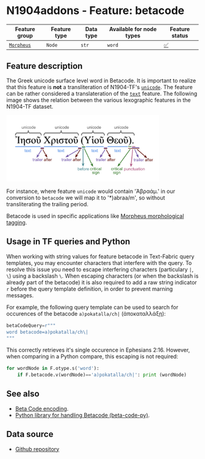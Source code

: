 # N1904addons - Feature: betacode

Feature group |Feature type | Data type | Available for node types | Feature status
---  | --- | --- | --- | ---
[`Morpheus`](README.md#feature-group-morpheus-analyses-meta-and-summary) | `Node` | `str` | `word` | [✅](featurestatus.md#Trustworthy "Trustworthy")

## Feature description

The Greek unicode surface level word in Betacode. It is important to realize that this feature is **not** a transliteration of N1904-TF's [`unicode`](https://centerblc.github.io/N1904/features/unicode.html). The feature can be rather considered a translateration of the [`text`](https://centerblc.github.io/N1904/features/unicode.html) feature. The following image shows the relation between the various lexographic features in the N1904-TF dataset. 

<IMG SRC="images/details_surface_features.png" WIDTH="400">

For instance, where feature `unicode` would contain 'Ἀβραάμ.' in our conversion to `betacode` we will map it to '*)abraa/m', so without transliterating the trailing period.  

Betacode is used in specific applications like [Morpheus morphological tagging](https://github.com/perseids-tools/morpheus).

## Usage in TF queries and Python

When working with string values for feature betacode in Text-Fabric query templates, you may encounter characters that interfere with the query. To resolve this issue you need to escape interfering characters (particulary `|`, `\`) using a backslash `\`. When escaping characters (or when the backslash is already part of the betacode) it is also required to add a raw string indicator `r` before the query template definition, in order to prevent marning messages.

For example, the following query template can be used to search for occurences of the betacode `a)pokatalla/ch|` (ἀποκαταλλάξῃ):

```Python
betaCodeQuery=r"""
word betacode=a)pokatalla/ch\|
"""
```

This correctly retrieves it's single occurence in Ephesians 2:16. However, when comparing in a Python compare, this escaping is not required:

```Python
for wordNode in F.otype.s('word'):
    if F.betacode.v(wordNode)=='a)pokatalla/ch|': print (wordNode)
```

## See also

- [Beta Code encoding](https://stephanus.tlg.uci.edu/encoding.php).
- [Python library for handling Betacode (beta-code-py)](https://github.com/perseids-tools/beta-code-py).

## Data source

 - [Github repository](https://tonyjurg.github.io/create_TF_feature_betacode/)
